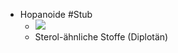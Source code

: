 - Hopanoide #Stub
    - ![](https://remnote-user-data.s3.amazonaws.com/_PHyk0jQfDtb1NQfnNKEM2LLq1ySP5SsModLIZQEnfAhUQJ71nj9tZ6RzC6Vn-6rPToF4smNt8jT8fT5pV7SMmWn8nnvTtARlYnTUyPGhZrhDvevVTRsnJ7JLSlC3w80)
    - Sterol-ähnliche Stoffe (Diplotän)
